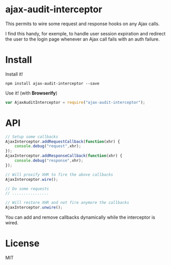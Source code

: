 ajax-audit-interceptor
================

This permits to wire some request and response hooks on any Ajax calls.

I find this handy, for exemple, to handle user session expiration and redirect the user to the login page whenever an Ajax call fails with an auth failure.

Install
==============

Install it!
```
npm install ajax-audit-interceptor --save
```

Use it! (with **Browserify**)
```javascript
var AjaxAuditInterceptor = require("ajax-audit-interceptor");
```

API
===============

```javascript
// Setup some callbacks
AjaxInterceptor.addRequestCallback(function(xhr) {
    console.debug("request",xhr);
});
AjaxInterceptor.addResponseCallback(function(xhr) {
    console.debug("response",xhr);
});

// Will proxify XHR to fire the above callbacks
AjaxInterceptor.wire();

// Do some requests
// ................

// Will restore XHR and not fire anymore the callbacks
AjaxInterceptor.unwire();
```

You can add and remove callbacks dynamically while the interceptor is wired.

License
===================

MIT
